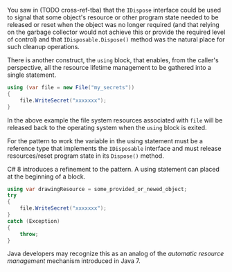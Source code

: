 You saw in (TODO cross-ref-tba) that the `IDispose` interface could be used to signal that some object's resource or other program state needed to be released or reset when the object was no longer required (and that relying on the garbage collector would not achieve this or provide the required level of control) and that `IDisposable.Dispose()` method was the natural place for such cleanup operations.

There is another construct, the `using` block, that enables, from the caller's perspective, all the resource lifetime management to be gathered into a single statement.

```csharp
using (var file = new File("my_secrets"))
{
    file.WriteSecret("xxxxxxx");
}
```

In the above example the file system resources associated with `file` will be released back to the operating system when the `using` block is exited.

For the pattern to work the variable in the using statement must be a reference type that implements the `IDisposable` interface and must release resources/reset program state in its `Dispose()` method.

C# 8 introduces a refinement to the pattern. A using statement can placed at the beginning of a block.

```csharp
using var drawingResource = some_provided_or_newed_object;
try
{
    file.WriteSecret("xxxxxxx");
}
catch (Exception)
{
    throw;
}
```

Java developers may recognize this as an analog of the _automatic resource management_ mechanism introduced in Java 7.

